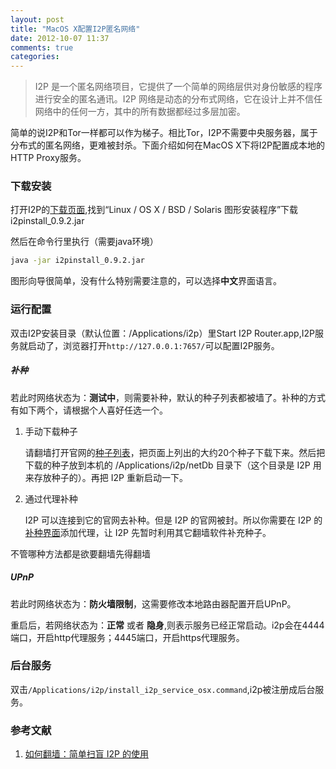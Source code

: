 ```yaml
---
layout: post
title: "MacOS X配置I2P匿名网络"
date: 2012-10-07 11:37
comments: true
categories: 
---
```

> I2P 是一个匿名网络项目，它提供了一个简单的网络层供对身份敏感的程序进行安全的匿名通讯。I2P 网络是动态的分布式网络，它在设计上并不信任网络中的任何一方，其中的所有数据都经过多层加密。

简单的说I2P和Tor一样都可以作为梯子。相比Tor，I2P不需要中央服务器，属于分布式的匿名网络，更难被封杀。下面介绍如何在MacOS X下将I2P配置成本地的HTTP Proxy服务。

<!-- more -->

### 下载安装

打开I2P的[下载页面](http://www.i2p2.de/download_zh.html),找到“Linux / OS X / BSD / Solaris 图形安装程序”下载i2pinstall_0.9.2.jar

然后在命令行里执行（需要java环境）

```bash
java -jar i2pinstall_0.9.2.jar
```

图形向导很简单，没有什么特别需要注意的，可以选择**中文**界面语言。

### 运行配置

双击I2P安装目录（默认位置：/Applications/i2p）里Start I2P Router.app,I2P服务就启动了，浏览器打开`http://127.0.0.1:7657/`可以配置I2P服务。

##### 补种

若此时网络状态为：**测试中**，则需要补种，默认的种子列表都被墙了。补种的方式有如下两个，请根据个人喜好任选一个。

1. 手动下载种子

	请翻墙打开官网的[种子列表](http://netdb.i2p2.de/)，把页面上列出的大约20个种子下载下来。然后把下载的种子放到本机的 /Applications/i2p/netDb 目录下（这个目录是 I2P 用来存放种子的）。再把 I2P 重新启动一下。
2. 通过代理补种

	I2P 可以连接到它的官网去补种。但是 I2P 的官网被封。所以你需要在 I2P 的[补种界面](http://127.0.0.1:7657/configreseed)添加代理，让 I2P 先暂时利用其它翻墙软件补充种子。
	
不管哪种方法都是欲要翻墙先得翻墙

##### UPnP
若此时网络状态为：**防火墙限制**，这需要修改本地路由器配置开启UPnP。

重启后，若网络状态为：**正常** 或者 **隐身**,则表示服务已经正常启动。i2p会在4444端口，开启http代理服务；4445端口，开启https代理服务。

### 后台服务

双击`/Applications/i2p/install_i2p_service_osx.command`,i2p被注册成后台服务。

### 参考文献
1. [如何翻墙：简单扫盲 I2P 的使用](http://program-think.blogspot.com/2012/06/gfw-i2p.html)